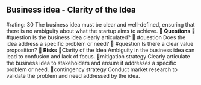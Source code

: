 

## Business idea - Clarity of the Idea
#rating: 30
The business idea must be clear and well-defined, ensuring that there is no ambiguity about what the startup aims to achieve.
**💭 Questions**
💭 #question Is the business idea clearly articulated?
 💭 #question Does the idea address a specific problem or need?
 💭 #question Is there a clear value proposition?
**🚨 Risks**
🚨Clarity of the Idea
Ambiguity in the business idea can lead to confusion and lack of focus.
🚨mitigation strategy
Clearly articulate the business idea to stakeholders and ensure it addresses a specific problem or need.
🚨contingency strategy
Conduct market research to validate the problem and need addressed by the idea.




